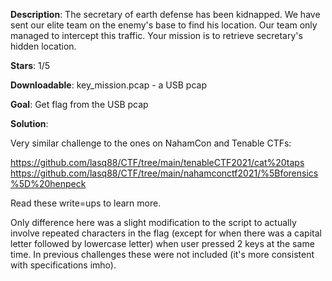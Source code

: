 **Description**: The secretary of earth defense has been kidnapped. We have sent our elite team on the enemy's base to find his location. Our team only managed to intercept this traffic. Your mission is to retrieve secretary's hidden location.

**Stars**: 1/5

**Downloadable**:
key_mission.pcap - a USB pcap

**Goal**: Get flag from the USB pcap

**Solution**: 

Very similar challenge to the ones on NahamCon and Tenable CTFs:

https://github.com/lasq88/CTF/tree/main/tenableCTF2021/cat%20taps
https://github.com/lasq88/CTF/tree/main/nahamconctf2021/%5Bforensics%5D%20henpeck

Read these write=ups to learn more.

Only difference here was a slight modification to the script to actually involve repeated characters in the flag (except for when there was a capital letter followed by lowercase letter) when user pressed 2 keys at the same time. In previous challenges these were not included (it's more consistent with specifications imho).
